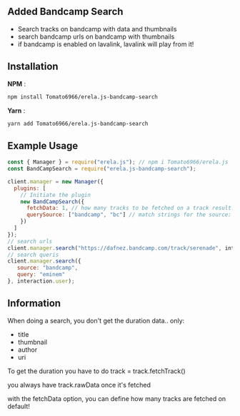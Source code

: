 ## Added **Bandcamp Search**

- Search tracks on bandcamp with data and thumbnails
- search bandcamp urls on bandcamp with thumbnails
- if bandcamp is enabled on lavalink, lavalink will play from it!

## Installation

**NPM** :
```sh
npm install Tomato6966/erela.js-bandcamp-search
```

**Yarn** :
```sh
yarn add Tomato6966/erela.js-bandcamp-search
```

## Example Usage

```javascript
const { Manager } = require("erela.js"); // npm i Tomato6966/erela.js
const BandCampSearch = require("erela.js-bandcamp-search");

client.manager = new Manager({
  plugins: [
    // Initiate the plugin
    new BandCampSearch({
      fetchData: 1, // how many tracks to be fetched on a track result.
      querySource: ["bandcamp", "bc"] // match strings for the source: "string" when it decides to searchon bandcamp
    })
  ]
});
// search urls
client.manager.search("https://dafnez.bandcamp.com/track/serenade", interaction.user);
// search queris
client.manager.search({
   source: "bandcamp",
   query: "eminem"
}, interaction.user);
```

## Information

When doing a search, you don't get the duration data..
only:
- title
- thumbnail
- author
- uri

To get the duration you have to do
track = track.fetchTrack()


you always have 
track.rawData once it's fetched

with the fetchData option, you can define how many tracks are fetched on default!